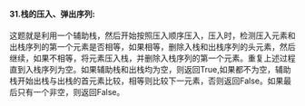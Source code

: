 #### 31.栈的压入、弹出序列:

这题就是利用一个辅助栈，然后开始按照压入顺序压入，压入时，检测压入元素和出栈序列的第一个元素是否相等，如果相等，删除入栈和出栈序列的头元素，然后继续，如果不相等，将元素压入栈，并删除入栈序列的第一个元素。重复上述过程直到入栈序列为空。如果辅助栈和出栈均为空，则返回True,如果都不为空，辅助栈开始出栈与出栈的首元素比较，相等则比较下一元素，否则返回False。如果最后只有一个非空，则返回False。